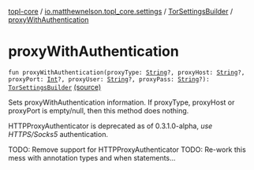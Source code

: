 [topl-core](../../index.md) / [io.matthewnelson.topl_core.settings](../index.md) / [TorSettingsBuilder](index.md) / [proxyWithAuthentication](./proxy-with-authentication.md)

# proxyWithAuthentication

`fun proxyWithAuthentication(proxyType: `[`String`](https://kotlinlang.org/api/latest/jvm/stdlib/kotlin/-string/index.html)`?, proxyHost: `[`String`](https://kotlinlang.org/api/latest/jvm/stdlib/kotlin/-string/index.html)`?, proxyPort: `[`Int`](https://kotlinlang.org/api/latest/jvm/stdlib/kotlin/-int/index.html)`?, proxyUser: `[`String`](https://kotlinlang.org/api/latest/jvm/stdlib/kotlin/-string/index.html)`?, proxyPass: `[`String`](https://kotlinlang.org/api/latest/jvm/stdlib/kotlin/-string/index.html)`?): `[`TorSettingsBuilder`](index.md) [(source)](https://github.com/05nelsonm/TorOnionProxyLibrary-Android/blob/master/topl-core/src/main/java/io/matthewnelson/topl_core/settings/TorSettingsBuilder.kt#L490)

Sets proxyWithAuthentication information. If proxyType, proxyHost or proxyPort is
empty/null, then this method does nothing.

HTTPProxyAuthenticator is deprecated as of 0.3.1.0-alpha, *use HTTPS/Socks5* authentication.

TODO: Remove support for HTTPProxyAuthenticator
TODO: Re-work this mess with annotation types and when statements...

